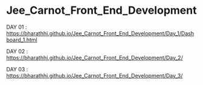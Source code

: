 # Jee_Carnot_Front_End_Development


DAY 01 : https://bharathhj.github.io/Jee_Carnot_Front_End_Development/Day_1/Dashboard_1.html

DAY 02 : https://bharathhj.github.io/Jee_Carnot_Front_End_Development/Day_2/

DAY 03 : https://bharathhj.github.io/Jee_Carnot_Front_End_Development/Day_3/
